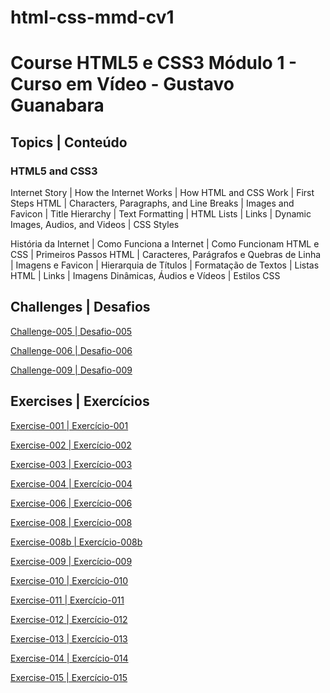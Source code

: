 # html-css-mmd-cv1
<h1>Course HTML5 e CSS3 Módulo 1 - Curso em Vídeo - Gustavo Guanabara</h1>

<h2>Topics | Conteúdo</h2>
<h3> HTML5 and CSS3</h3>

<p>Internet Story | How the Internet Works | How HTML and CSS Work | First Steps HTML | Characters, Paragraphs, and Line Breaks | Images and Favicon | Title Hierarchy | Text Formatting | HTML Lists | Links | Dynamic Images, Audios, and Videos | CSS Styles</p>

<p>História da Internet | Como Funciona a Internet | Como Funcionam HTML e CSS | Primeiros Passos HTML | Caracteres, Parágrafos e Quebras de Linha | Imagens e Favicon | Hierarquia de Títulos | Formatação de Textos | Listas HTML | Links | Imagens Dinâmicas, Áudios e Vídeos | Estilos CSS </p>

<h2>Challenges | Desafios</h2>

<p><a href="https://mayramduarte.github.io/html-css-mmd-cv1/desafios-mmd/ds005/index.html" target="_blank">Challenge-005 | Desafio-005</a></p>
<p><a href="https://mayramduarte.github.io/html-css-mmd-cv1/desafios-mmd/ds006/index.html" target="_blank" >Challenge-006 | Desafio-006</a></p>
<p><a href="https://mayramduarte.github.io/html-css-mmd-cv1/desafios-mmd/ds009/index.html" target="_blank">Challenge-009 | Desafio-009</a></p>

<h2>Exercises | Exercícios</h2>

<p><a href="https://mayramduarte.github.io/html-css-mmd-cv1/exercicios-mmd/ex001/index.html" target="_blank">Exercise-001 | Exercício-001</a></p>
<p><a href="https://mayramduarte.github.io/html-css-mmd-cv1/exercicios-mmd/ex002/index.html" target="_blank">Exercise-002 | Exercício-002</a></p>
<p><a href="https://mayramduarte.github.io/html-css-mmd-cv1/exercicios-mmd/ex003/index.html" target="_blank">Exercise-003 | Exercício-003</a></p>
<p><a href="https://mayramduarte.github.io/html-css-mmd-cv1/exercicios-mmd/ex004/index.html" target="_blank">Exercise-004 | Exercício-004</a></p>
<p><a href="https://mayramduarte.github.io/html-css-mmd-cv1/exercicios-mmd/ex006/index.html" target="_blank">Exercise-006 | Exercício-006</a></p>
<p><a href="https://mayramduarte.github.io/html-css-mmd-cv1/exercicios-mmd/ex008/index.html" target="_blank">Exercise-008 | Exercício-008</a></p>
<p><a href="https://mayramduarte.github.io/html-css-mmd-cv1/exercicios-mmd/ex008b/index.html" target="_blank">Exercise-008b | Exercício-008b</a></p>
<p><a href="https://mayramduarte.github.io/html-css-mmd-cv1/exercicios-mmd/ex009/index.html" target="_blank">Exercise-009 | Exercício-009</a></p>
<p><a href="https://mayramduarte.github.io/html-css-mmd-cv1/exercicios-mmd/ex010/index.html" target="_blank">Exercise-010 | Exercício-010</a></p>
<p><a href="https://mayramduarte.github.io/html-css-mmd-cv1/exercicios-mmd/ex011/index.html" target="_blank">Exercise-011 | Exercício-011</a></p>
<p><a href="https://mayramduarte.github.io/html-css-mmd-cv1/exercicios-mmd/ex012/index.html" target="_blank">Exercise-012 | Exercício-012</a></p>
<p><a href="https://mayramduarte.github.io/html-css-mmd-cv1/exercicios-mmd/ex013/index.html" target="_blank">Exercise-013 | Exercício-013</a></p>
<p><a href="https://mayramduarte.github.io/html-css-mmd-cv1/exercicios-mmd/ex014/index.html" target="_blank">Exercise-014 | Exercício-014</a></p>
<p><a href="https://mayramduarte.github.io/html-css-mmd-cv1/exercicios-mmd/ex015/index.html" target="_blank">Exercise-015 | Exercício-015</a></p>